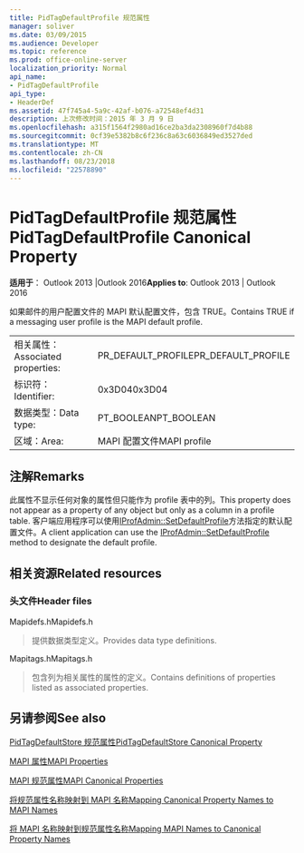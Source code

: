 ```yaml
---
title: PidTagDefaultProfile 规范属性
manager: soliver
ms.date: 03/09/2015
ms.audience: Developer
ms.topic: reference
ms.prod: office-online-server
localization_priority: Normal
api_name:
- PidTagDefaultProfile
api_type:
- HeaderDef
ms.assetid: 47f745a4-5a9c-42af-b076-a72548ef4d31
description: 上次修改时间：2015 年 3 月 9 日
ms.openlocfilehash: a315f1564f2980ad16ce2ba3da2308960f7d4b88
ms.sourcegitcommit: 0cf39e5382b8c6f236c8a63c6036849ed3527ded
ms.translationtype: MT
ms.contentlocale: zh-CN
ms.lasthandoff: 08/23/2018
ms.locfileid: "22578890"
---
```

# <a name="pidtagdefaultprofile-canonical-property"></a><span data-ttu-id="5e852-103">PidTagDefaultProfile 规范属性</span><span class="sxs-lookup"><span data-stu-id="5e852-103">PidTagDefaultProfile Canonical Property</span></span>

  
  
<span data-ttu-id="5e852-104">**适用于**： Outlook 2013 |Outlook 2016</span><span class="sxs-lookup"><span data-stu-id="5e852-104">**Applies to**: Outlook 2013 | Outlook 2016</span></span> 
  
<span data-ttu-id="5e852-105">如果邮件的用户配置文件的 MAPI 默认配置文件，包含 TRUE。</span><span class="sxs-lookup"><span data-stu-id="5e852-105">Contains TRUE if a messaging user profile is the MAPI default profile.</span></span>
  
|||
|:-----|:-----|
|<span data-ttu-id="5e852-106">相关属性：</span><span class="sxs-lookup"><span data-stu-id="5e852-106">Associated properties:</span></span>  <br/> |<span data-ttu-id="5e852-107">PR_DEFAULT_PROFILE</span><span class="sxs-lookup"><span data-stu-id="5e852-107">PR_DEFAULT_PROFILE</span></span>  <br/> |
|<span data-ttu-id="5e852-108">标识符：</span><span class="sxs-lookup"><span data-stu-id="5e852-108">Identifier:</span></span>  <br/> |<span data-ttu-id="5e852-109">0x3D04</span><span class="sxs-lookup"><span data-stu-id="5e852-109">0x3D04</span></span>  <br/> |
|<span data-ttu-id="5e852-110">数据类型：</span><span class="sxs-lookup"><span data-stu-id="5e852-110">Data type:</span></span>  <br/> |<span data-ttu-id="5e852-111">PT_BOOLEAN</span><span class="sxs-lookup"><span data-stu-id="5e852-111">PT_BOOLEAN</span></span>  <br/> |
|<span data-ttu-id="5e852-112">区域：</span><span class="sxs-lookup"><span data-stu-id="5e852-112">Area:</span></span>  <br/> |<span data-ttu-id="5e852-113">MAPI 配置文件</span><span class="sxs-lookup"><span data-stu-id="5e852-113">MAPI profile</span></span>  <br/> |
   
## <a name="remarks"></a><span data-ttu-id="5e852-114">注解</span><span class="sxs-lookup"><span data-stu-id="5e852-114">Remarks</span></span>

<span data-ttu-id="5e852-115">此属性不显示任何对象的属性但只能作为 profile 表中的列。</span><span class="sxs-lookup"><span data-stu-id="5e852-115">This property does not appear as a property of any object but only as a column in a profile table.</span></span> <span data-ttu-id="5e852-116">客户端应用程序可以使用[IProfAdmin::SetDefaultProfile](iprofadmin-setdefaultprofile.md)方法指定的默认配置文件。</span><span class="sxs-lookup"><span data-stu-id="5e852-116">A client application can use the [IProfAdmin::SetDefaultProfile](iprofadmin-setdefaultprofile.md) method to designate the default profile.</span></span> 
  
## <a name="related-resources"></a><span data-ttu-id="5e852-117">相关资源</span><span class="sxs-lookup"><span data-stu-id="5e852-117">Related resources</span></span>

### <a name="header-files"></a><span data-ttu-id="5e852-118">头文件</span><span class="sxs-lookup"><span data-stu-id="5e852-118">Header files</span></span>

<span data-ttu-id="5e852-119">Mapidefs.h</span><span class="sxs-lookup"><span data-stu-id="5e852-119">Mapidefs.h</span></span>
  
> <span data-ttu-id="5e852-120">提供数据类型定义。</span><span class="sxs-lookup"><span data-stu-id="5e852-120">Provides data type definitions.</span></span>
    
<span data-ttu-id="5e852-121">Mapitags.h</span><span class="sxs-lookup"><span data-stu-id="5e852-121">Mapitags.h</span></span>
  
> <span data-ttu-id="5e852-122">包含列为相关属性的属性的定义。</span><span class="sxs-lookup"><span data-stu-id="5e852-122">Contains definitions of properties listed as associated properties.</span></span>
    
## <a name="see-also"></a><span data-ttu-id="5e852-123">另请参阅</span><span class="sxs-lookup"><span data-stu-id="5e852-123">See also</span></span>



[<span data-ttu-id="5e852-124">PidTagDefaultStore 规范属性</span><span class="sxs-lookup"><span data-stu-id="5e852-124">PidTagDefaultStore Canonical Property</span></span>](pidtagdefaultstore-canonical-property.md)


[<span data-ttu-id="5e852-125">MAPI 属性</span><span class="sxs-lookup"><span data-stu-id="5e852-125">MAPI Properties</span></span>](mapi-properties.md)
  
[<span data-ttu-id="5e852-126">MAPI 规范属性</span><span class="sxs-lookup"><span data-stu-id="5e852-126">MAPI Canonical Properties</span></span>](mapi-canonical-properties.md)
  
[<span data-ttu-id="5e852-127">将规范属性名称映射到 MAPI 名称</span><span class="sxs-lookup"><span data-stu-id="5e852-127">Mapping Canonical Property Names to MAPI Names</span></span>](mapping-canonical-property-names-to-mapi-names.md)
  
[<span data-ttu-id="5e852-128">将 MAPI 名称映射到规范属性名称</span><span class="sxs-lookup"><span data-stu-id="5e852-128">Mapping MAPI Names to Canonical Property Names</span></span>](mapping-mapi-names-to-canonical-property-names.md)

